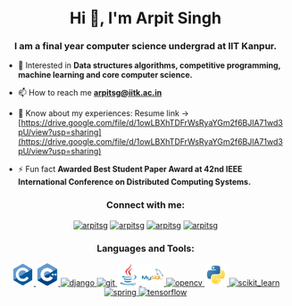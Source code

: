 <h1 align="center">Hi 👋, I'm Arpit Singh</h1>
<h3 align="center">I am a final year computer science undergrad at IIT Kanpur.</h3>

- 💬 Interested in **Data structures algorithms, competitive programming, machine learning and core computer science.**

- 📫 How to reach me **arpitsg@iitk.ac.in**

- 📄 Know about my experiences: Resume link -> [https://drive.google.com/file/d/1owLBXhTDFrWsRyaYGm2f6BJlA71wd3pU/view?usp=sharing](https://drive.google.com/file/d/1owLBXhTDFrWsRyaYGm2f6BJlA71wd3pU/view?usp=sharing)

- ⚡ Fun fact **Awarded Best Student Paper Award at 42nd IEEE International Conference on Distributed Computing Systems.**

<h3 align="center">Connect with me:</h3>
<p align="center">
<a href="https://linkedin.com/in/arpitsg" target="blank"><img align="center" src="https://raw.githubusercontent.com/rahuldkjain/github-profile-readme-generator/master/src/images/icons/Social/linked-in-alt.svg" alt="arpitsg" height="30" width="40" /></a>
<a href="https://www.codechef.com/users/arpitsg" target="blank"><img align="center" src="https://cdn.jsdelivr.net/npm/simple-icons@3.1.0/icons/codechef.svg" alt="arpitsg" height="30" width="40" /></a>
<a href="https://codeforces.com/profile/arpitsg" target="blank"><img align="center" src="https://raw.githubusercontent.com/rahuldkjain/github-profile-readme-generator/master/src/images/icons/Social/codeforces.svg" alt="arpitsg" height="30" width="40" /></a>
<a href="https://www.leetcode.com/arpitsg" target="blank"><img align="center" src="https://raw.githubusercontent.com/rahuldkjain/github-profile-readme-generator/master/src/images/icons/Social/leet-code.svg" alt="arpitsg" height="30" width="40" /></a>
</p>

<h3 align="center">Languages and Tools:</h3>
<p align="center"> <a href="https://www.cprogramming.com/" target="_blank" rel="noreferrer"> <img src="https://raw.githubusercontent.com/devicons/devicon/master/icons/c/c-original.svg" alt="c" width="40" height="40"/> </a> <a href="https://www.w3schools.com/cpp/" target="_blank" rel="noreferrer"> <img src="https://raw.githubusercontent.com/devicons/devicon/master/icons/cplusplus/cplusplus-original.svg" alt="cplusplus" width="40" height="40"/> </a> <a href="https://www.djangoproject.com/" target="_blank" rel="noreferrer"> <img src="https://cdn.worldvectorlogo.com/logos/django.svg" alt="django" width="40" height="40"/> </a> <a href="https://git-scm.com/" target="_blank" rel="noreferrer"> <img src="https://www.vectorlogo.zone/logos/git-scm/git-scm-icon.svg" alt="git" width="40" height="40"/> </a> <a href="https://www.java.com" target="_blank" rel="noreferrer"> <img src="https://raw.githubusercontent.com/devicons/devicon/master/icons/java/java-original.svg" alt="java" width="40" height="40"/> </a> <a href="https://www.mysql.com/" target="_blank" rel="noreferrer"> <img src="https://raw.githubusercontent.com/devicons/devicon/master/icons/mysql/mysql-original-wordmark.svg" alt="mysql" width="40" height="40"/> </a> <a href="https://opencv.org/" target="_blank" rel="noreferrer"> <img src="https://www.vectorlogo.zone/logos/opencv/opencv-icon.svg" alt="opencv" width="40" height="40"/> </a> <a href="https://www.python.org" target="_blank" rel="noreferrer"> <img src="https://raw.githubusercontent.com/devicons/devicon/master/icons/python/python-original.svg" alt="python" width="40" height="40"/> </a> <a href="https://scikit-learn.org/" target="_blank" rel="noreferrer"> <img src="https://upload.wikimedia.org/wikipedia/commons/0/05/Scikit_learn_logo_small.svg" alt="scikit_learn" width="40" height="40"/> </a> <a href="https://spring.io/" target="_blank" rel="noreferrer"> <img src="https://www.vectorlogo.zone/logos/springio/springio-icon.svg" alt="spring" width="40" height="40"/> </a> <a href="https://www.tensorflow.org" target="_blank" rel="noreferrer"> <img src="https://www.vectorlogo.zone/logos/tensorflow/tensorflow-icon.svg" alt="tensorflow" width="40" height="40"/> </a> </p>


